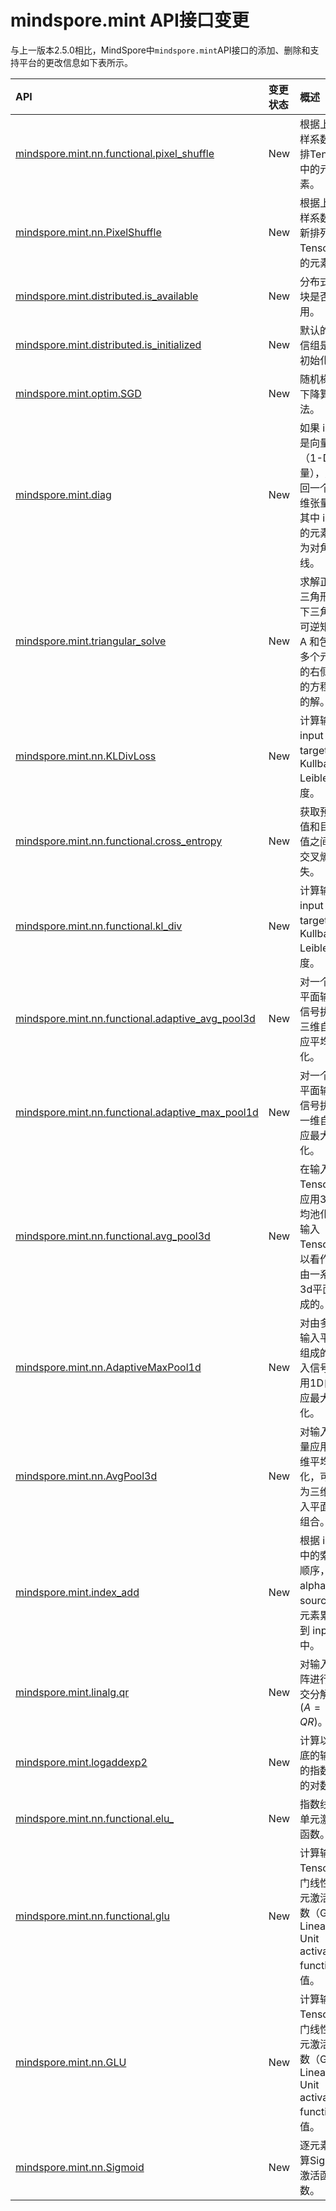 # mindspore.mint API接口变更

与上一版本2.5.0相比，MindSpore中`mindspore.mint`API接口的添加、删除和支持平台的更改信息如下表所示。

|API|变更状态|概述|支持平台|类别
|:----|:----|:----|:----|:----
[mindspore.mint.nn.functional.pixel_shuffle](https://mindspore.cn/docs/zh-CN/r2.6.0rc1/api_python/mint/mindspore.mint.nn.functional.pixel_shuffle.html#mindspore.mint.nn.functional.pixel_shuffle)|New|根据上采样系数重排Tensor中的元素。|r2.6.0rc1: Ascend|Vision函数
[mindspore.mint.nn.PixelShuffle](https://mindspore.cn/docs/zh-CN/r2.6.0rc1/api_python/mint/mindspore.mint.nn.PixelShuffle.html#mindspore.mint.nn.PixelShuffle)|New|根据上采样系数重新排列Tensor中的元素。|r2.6.0rc1: Ascend|Vision层
[mindspore.mint.distributed.is_available](https://mindspore.cn/docs/zh-CN/r2.6.0rc1/api_python/mint/mindspore.mint.distributed.is_available.html#mindspore.mint.distributed.is_available)|New|分布式模块是否可用。|r2.6.0rc1: Ascend|mindspore.mint.distributed
[mindspore.mint.distributed.is_initialized](https://mindspore.cn/docs/zh-CN/r2.6.0rc1/api_python/mint/mindspore.mint.distributed.is_initialized.html#mindspore.mint.distributed.is_initialized)|New|默认的通信组是否初始化。|r2.6.0rc1: Ascend|mindspore.mint.distributed
[mindspore.mint.optim.SGD](https://mindspore.cn/docs/zh-CN/r2.6.0rc1/api_python/mint/mindspore.mint.optim.SGD.html#mindspore.mint.optim.SGD)|New|随机梯度下降算法。|r2.6.0rc1: Ascend|mindspore.mint.optim
[mindspore.mint.diag](https://mindspore.cn/docs/zh-CN/r2.6.0rc1/api_python/mint/mindspore.mint.diag.html#mindspore.mint.diag)|New|如果 input 是向量（1-D 张量），则返回一个二维张量，其中 input 的元素作为对角线。|r2.6.0rc1: Ascend|其他运算
[mindspore.mint.triangular_solve](https://mindspore.cn/docs/zh-CN/r2.6.0rc1/api_python/mint/mindspore.mint.triangular_solve.html#mindspore.mint.triangular_solve)|New|求解正上三角形或下三角形可逆矩阵 A 和包含多个元素的右侧边 b 的方程组的解。|r2.6.0rc1: Ascend|其他运算
[mindspore.mint.nn.KLDivLoss](https://mindspore.cn/docs/zh-CN/r2.6.0rc1/api_python/mint/mindspore.mint.nn.KLDivLoss.html#mindspore.mint.nn.KLDivLoss)|New|计算输入 input 和 target 的Kullback-Leibler散度。|r2.6.0rc1: Ascend|损失函数
[mindspore.mint.nn.functional.cross_entropy](https://mindspore.cn/docs/zh-CN/r2.6.0rc1/api_python/mint/mindspore.mint.nn.functional.cross_entropy.html#mindspore.mint.nn.functional.cross_entropy)|New|获取预测值和目标值之间的交叉熵损失。|r2.6.0rc1: Ascend|损失函数
[mindspore.mint.nn.functional.kl_div](https://mindspore.cn/docs/zh-CN/r2.6.0rc1/api_python/mint/mindspore.mint.nn.functional.kl_div.html#mindspore.mint.nn.functional.kl_div)|New|计算输入 input 和 target 的Kullback-Leibler散度。|r2.6.0rc1: Ascend|损失函数
[mindspore.mint.nn.functional.adaptive_avg_pool3d](https://mindspore.cn/docs/zh-CN/r2.6.0rc1/api_python/mint/mindspore.mint.nn.functional.adaptive_avg_pool3d.html#mindspore.mint.nn.functional.adaptive_avg_pool3d)|New|对一个多平面输入信号执行三维自适应平均池化。|r2.6.0rc1: Ascend|池化函数
[mindspore.mint.nn.functional.adaptive_max_pool1d](https://mindspore.cn/docs/zh-CN/r2.6.0rc1/api_python/mint/mindspore.mint.nn.functional.adaptive_max_pool1d.html#mindspore.mint.nn.functional.adaptive_max_pool1d)|New|对一个多平面输入信号执行一维自适应最大池化。|r2.6.0rc1: Ascend|池化函数
[mindspore.mint.nn.functional.avg_pool3d](https://mindspore.cn/docs/zh-CN/r2.6.0rc1/api_python/mint/mindspore.mint.nn.functional.avg_pool3d.html#mindspore.mint.nn.functional.avg_pool3d)|New|在输入Tensor上应用3d平均池化，输入Tensor可以看作是由一系列3d平面组成的。|r2.6.0rc1: Ascend|池化函数
[mindspore.mint.nn.AdaptiveMaxPool1d](https://mindspore.cn/docs/zh-CN/r2.6.0rc1/api_python/mint/mindspore.mint.nn.AdaptiveMaxPool1d.html#mindspore.mint.nn.AdaptiveMaxPool1d)|New|对由多个输入平面组成的输入信号应用1D自适应最大池化。|r2.6.0rc1: Ascend|池化层
[mindspore.mint.nn.AvgPool3d](https://mindspore.cn/docs/zh-CN/r2.6.0rc1/api_python/mint/mindspore.mint.nn.AvgPool3d.html#mindspore.mint.nn.AvgPool3d)|New|对输入张量应用三维平均池化，可视为三维输入平面的组合。|r2.6.0rc1: Ascend|池化层
[mindspore.mint.index_add](https://mindspore.cn/docs/zh-CN/r2.6.0rc1/api_python/mint/mindspore.mint.index_add.html#mindspore.mint.index_add)|New|根据 index 中的索引顺序，将 alpha 乘以 source 的元素累加到 input 中。|r2.6.0rc1: Ascend|索引、切分、连接、突变运算
[mindspore.mint.linalg.qr](https://mindspore.cn/docs/zh-CN/r2.6.0rc1/api_python/mint/mindspore.mint.linalg.qr.html#mindspore.mint.linalg.qr)|New|对输入矩阵进行正交分解： $(A = QR)$。|r2.6.0rc1: Ascend|逆数
[mindspore.mint.logaddexp2](https://mindspore.cn/docs/zh-CN/r2.6.0rc1/api_python/mint/mindspore.mint.logaddexp2.html#mindspore.mint.logaddexp2)|New|计算以2为底的输入的指数和的对数。|r2.6.0rc1: Ascend|逐元素运算
[mindspore.mint.nn.functional.elu_](https://mindspore.cn/docs/zh-CN/r2.6.0rc1/api_python/mint/mindspore.mint.nn.functional.elu_.html#mindspore.mint.nn.functional.elu_)|New|指数线性单元激活函数。|r2.6.0rc1: Ascend|非线性激活函数
[mindspore.mint.nn.functional.glu](https://mindspore.cn/docs/zh-CN/r2.6.0rc1/api_python/mint/mindspore.mint.nn.functional.glu.html#mindspore.mint.nn.functional.glu)|New|计算输入Tensor的门线性单元激活函数（Gated Linear Unit activation function）值。|r2.6.0rc1: Ascend|非线性激活函数
[mindspore.mint.nn.GLU](https://mindspore.cn/docs/zh-CN/r2.6.0rc1/api_python/mint/mindspore.mint.nn.GLU.html#mindspore.mint.nn.GLU)|New|计算输入Tensor的门线性单元激活函数（Gated Linear Unit activation function）值。|r2.6.0rc1: Ascend|非线性激活层 (加权和，非线性)
[mindspore.mint.nn.Sigmoid](https://mindspore.cn/docs/zh-CN/r2.6.0rc1/api_python/mint/mindspore.mint.nn.Sigmoid.html#mindspore.mint.nn.Sigmoid)|New|逐元素计算Sigmoid激活函数。|r2.6.0rc1: Ascend|非线性激活层 (加权和，非线性)
